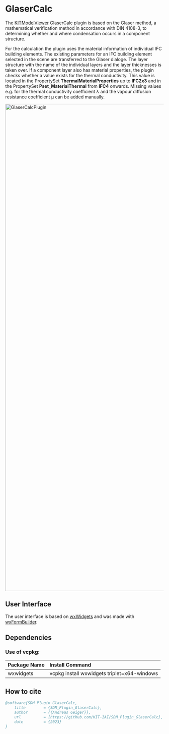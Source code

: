 # GlaserCalc
The [KITModelViewer](https://github.com/KIT-IAI/SDM_KITModelViewer) GlaserCalc plugin is based on the Glaser method, a mathematical verification method in accordance with DIN 4108-3, to determining whether and where condensation occurs in a component structure.

For the calculation the plugin uses the material information of individual IFC building elements. 
The existing parameters for an IFC building element selected in the scene are transferred to the Glaser dialoge. The layer structure with the name of the individual layers and the layer thicknesses is taken over. If a component layer also has material properties, the plugin checks whether a value exists for the thermal conductivity. This value is located in the PropertySet **ThermalMaterialProperties** up to **IFC2x3** and in the PropertySet **Pset_MaterialThermal** from **IFC4** onwards.
Missing values e.g. for the thermal conductivity coefficient λ and the vapour diffusion resistance coefficient μ can be added manually.

<img width="1545" alt="GlaserCalcPlugin" src="https://github.com/KIT-IAI/SDM_Plugin_GlaserCalc/assets/7059379/aabe8744-a632-4c61-a47e-38ebc8ae3469">

## User Interface
The user interface is based on [wxWidgets](https://www.wxwidgets.org/) and was made with [wxFormBuilder](https://github.com/wxFormBuilder/wxFormBuilder).

## Dependencies

### Use of vcpkg:

|Package Name         |Install Command                            |
|:---                 |:---                                       |
|wxwidgets            |vcpkg install wxwidgets triplet=x64-windows|

## How to cite

```bibtex
@software{SDM_Plugin_GlaserCalc,
	title        = {SDM_Plugin_GlaserCalc},
	author       = {{Andreas Geiger}},
	url          = {https://github.com/KIT-IAI/SDM_Plugin_GlaserCalc},
	date         = {2023}
}
```
